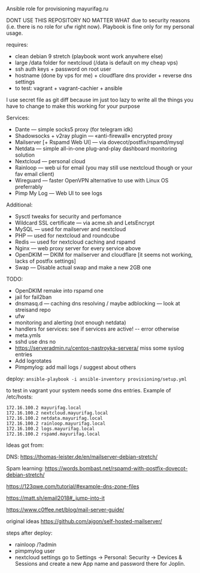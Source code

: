 Ansible role for provisioning mayurifag.ru

DONT USE THIS REPOSITORY NO MATTER WHAT due to security reasons (i.e. there
is no role for ufw right now). Playbook is fine only for my personal usage.

requires:
- clean debian 9 stretch (playbook wont work anywhere else)
- large /data folder for nextcloud (/data is default on my cheap vps)
- ssh auth keys + password on root user
- hostname (done by vps for me) + cloudflare dns provider + reverse dns settings
- to test: vagrant + vagrant-cachier + ansible

I use secret file as git diff because im just too lazy to write all the things
you have to change to make this working for your purpose

Services:
- Dante — simple socks5 proxy (for telegram idk)
- Shadowsocks + v2ray plugin — «anti-firewall» encrypted proxy
- Mailserver [+ Rspamd Web UI] — via dovecot/postfix/rspamd/mysql
- Netdata — simple all-in-one plug-and-play dashboard monitoring solution
- Nextcloud — personal cloud
- Rainloop — web ui for email (you may still use nextcloud though or your fav
email client)
- Wireguard — faster OpenVPN alternative to use with Linux OS preferrably
- Pimp My Log — Web UI to see logs

Additional:
- Sysctl tweaks for security and perfomance
- Wildcard SSL certificate — via acme.sh and LetsEncrypt
- MySQL — used for mailserver and nextcloud
- PHP — used for nextcloud and roundcube
- Redis — used for nextcloud caching and rspamd
- Nginx — web proxy server for every service above
- OpenDKIM — DKIM for mailserver and cloudflare [it seems not working, lacks of postfix settings]
- Swap — Disable actual swap and make a new 2GB one

TODO:
* OpenDKIM remake into rspamd one
* jail for fail2ban
* dnsmasq.d — caching dns resolving / maybe adblocking — look at streisand repo
* ufw
* monitoring and alerting (not enough netdata)
* handlers for services: see if services are active! -- error otherwise
* meta.ymls
* sshd use dns no
* https://serveradmin.ru/centos-nastroyka-servera/ miss some syslog entries
* Add logrotates
* Pimpmylog: add mail logs / suggest about others


deploy: `ansible-playbook -i ansible-inventory provisioning/setup.yml`

to test in vagrant your system needs some dns entries. Example of /etc/hosts:

```
172.16.100.2 mayurifag.local
172.16.100.2 nextcloud.mayurifag.local
172.16.100.2 netdata.mayurifag.local
172.16.100.2 rainloop.mayurifag.local
172.16.100.2 logs.mayurifag.local
172.16.100.2 rspamd.mayurifag.local
```

Ideas got from:


DNS: https://thomas-leister.de/en/mailserver-debian-stretch/

Spam learning: https://words.bombast.net/rspamd-with-postfix-dovecot-debian-stretch/

https://123qwe.com/tutorial/#example-dns-zone-files

https://matt.sh/email2018#_jump-into-it

https://www.c0ffee.net/blog/mail-server-guide/

original ideas https://github.com/ajgon/self-hosted-mailserver/

steps after deploy:
- rainloop /?admin
- pimpmylog user
- nextcloud settings
go to Settings → Personal: Security → Devices & Sessions and create a new App name and password there for Joplin.
